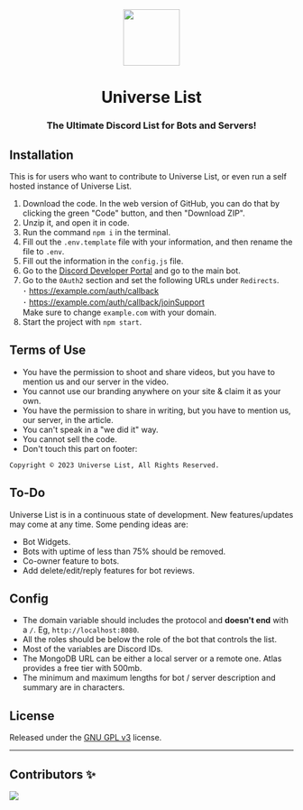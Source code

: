 <div align='center'>
  <img src="https://universe-list.com/img/icon.png" height='100px' width='100px' />
  <h1>Universe List</h1>
  <h3>The Ultimate Discord List for Bots and Servers!</h3>
</div>
<!---
<br></br>
> # **⚠️ Universe List Release!**<br>
> Our fantastic team has just recently released Universe List, which means that there **WILL BE** many bugs. [Join our Discord Server](https://discord.gg/PXdJjTF6yS) or [Email Us](mailto:ishaan@ishaantek.com) to report any issues / bugs!
-->

## Installation

This is for users who want to contribute to Universe List, or even run a self hosted instance of Universe List.

1. Download the code. In the web version of GitHub, you can do that by clicking the green "Code" button, and then "Download ZIP".
2. Unzip it, and open it in code.
3. Run the command `npm i` in the terminal.
4. Fill out the `.env.template` file with your information, and then rename the file to `.env`.
5. Fill out the information in the `config.js` file.
6. Go to the [Discord Developer Portal](https://discord.com/developers/applications) and go to the main bot. 
7. Go to the `0Auth2` section and set the following URLs under `Redirects`.<br>
･ https://example.com/auth/callback<br>
･ https://example.com/auth/callback/joinSupport<br>
Make sure to change `example.com` with your domain.
8. Start the project with `npm start`.

## Terms of Use
  * You have the permission to shoot and share videos, but you have to mention us and our server in the video.</a><br>
  * You cannot use our branding anywhere on your site & claim it as your own.</a><br>
  * You have the permission to share in writing, but you have to mention us, our server, in the article.</a><br>
  * You can't speak in a "we did it" way.</a><br>
  * You cannot sell the code.</a><br>
  * Don't touch this part on footer:</a><br>
```
Copyright © 2023 Universe List, All Rights Reserved.
```

## To-Do

Universe List is in a continuous state of development. New features/updates may come at any time. Some pending ideas are:

  * Bot Widgets.
  * Bots with uptime of less than 75% should be removed.
  * Co-owner feature to bots.
  * Add delete/edit/reply features for bot reviews.

## Config

  * The domain variable should includes the protocol and **doesn't end** with a `/`. Eg, `http://localhost:8080`.
  * All the roles should be below the role of the bot that controls the list.
  * Most of the variables are Discord IDs.
  * The MongoDB URL can be either a local server or a remote one. Atlas provides a free tier with 500mb.
  * The minimum and maximum lengths for bot / server description and summary are in characters.

## License

Released under the [GNU GPL v3](https://www.gnu.org/licenses/gpl-3.0.en.html) license.

---

## Contributors ✨
<a href="https://github.com/ishaantek/UniverseList/graphs/contributors">
  <img src="https://contrib.rocks/image?repo=ishaantek/UniverseList"/>
</a>
